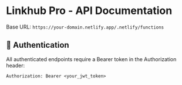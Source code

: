 # Linkhub Pro - API Documentation

Base URL: `https://your-domain.netlify.app/.netlify/functions`

## 🔐 Authentication

All authenticated endpoints require a Bearer token in the Authorization header:

```http
Authorization: Bearer <your_jwt_token>
